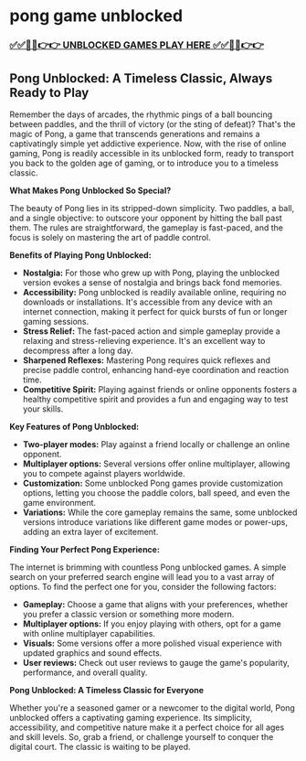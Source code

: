 # pong game unblocked

### [✅✅🔴🔴👉👉 UNBLOCKED GAMES PLAY HERE ✅✅🔴🔴👉👉](https://topstoryindia.com)

## Pong Unblocked: A Timeless Classic, Always Ready to Play

Remember the days of arcades, the rhythmic pings of a ball bouncing between paddles, and the thrill of victory (or the sting of defeat)? That's the magic of Pong, a game that transcends generations and remains a captivatingly simple yet addictive experience. Now, with the rise of online gaming, Pong is readily accessible in its unblocked form, ready to transport you back to the golden age of gaming, or to introduce you to a timeless classic.

**What Makes Pong Unblocked So Special?**

The beauty of Pong lies in its stripped-down simplicity. Two paddles, a ball, and a single objective: to outscore your opponent by hitting the ball past them. The rules are straightforward, the gameplay is fast-paced, and the focus is solely on mastering the art of paddle control. 

**Benefits of Playing Pong Unblocked:**

* **Nostalgia:** For those who grew up with Pong, playing the unblocked version evokes a sense of nostalgia and brings back fond memories.
* **Accessibility:** Pong unblocked is readily available online, requiring no downloads or installations. It's accessible from any device with an internet connection, making it perfect for quick bursts of fun or longer gaming sessions.
* **Stress Relief:** The fast-paced action and simple gameplay provide a relaxing and stress-relieving experience. It's an excellent way to decompress after a long day.
* **Sharpened Reflexes:** Mastering Pong requires quick reflexes and precise paddle control, enhancing hand-eye coordination and reaction time.
* **Competitive Spirit:** Playing against friends or online opponents fosters a healthy competitive spirit and provides a fun and engaging way to test your skills.

**Key Features of Pong Unblocked:**

* **Two-player modes:** Play against a friend locally or challenge an online opponent.
* **Multiplayer options:** Several versions offer online multiplayer, allowing you to compete against players worldwide.
* **Customization:** Some unblocked Pong games provide customization options, letting you choose the paddle colors, ball speed, and even the game environment.
* **Variations:** While the core gameplay remains the same, some unblocked versions introduce variations like different game modes or power-ups, adding an extra layer of excitement.

**Finding Your Perfect Pong Experience:**

The internet is brimming with countless Pong unblocked games. A simple search on your preferred search engine will lead you to a vast array of options. To find the perfect one for you, consider the following factors:

* **Gameplay:** Choose a game that aligns with your preferences, whether you prefer a classic version or something more modern.
* **Multiplayer options:** If you enjoy playing with others, opt for a game with online multiplayer capabilities.
* **Visuals:** Some versions offer a more polished visual experience with updated graphics and sound effects.
* **User reviews:** Check out user reviews to gauge the game's popularity, performance, and overall quality.

**Pong Unblocked: A Timeless Classic for Everyone**

Whether you're a seasoned gamer or a newcomer to the digital world, Pong unblocked offers a captivating gaming experience. Its simplicity, accessibility, and competitive nature make it a perfect choice for all ages and skill levels. So, grab a friend, or challenge yourself to conquer the digital court. The classic is waiting to be played.